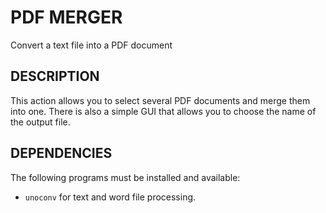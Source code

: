 PDF MERGER
==============

Convert a text file into a PDF document 

DESCRIPTION
-----------

This action allows you to select several PDF documents and merge them into one. There is also a simple GUI that allows you to choose the name of the output file.

DEPENDENCIES
------------

The following programs must be installed and available:

* `unoconv` for text and word file processing.